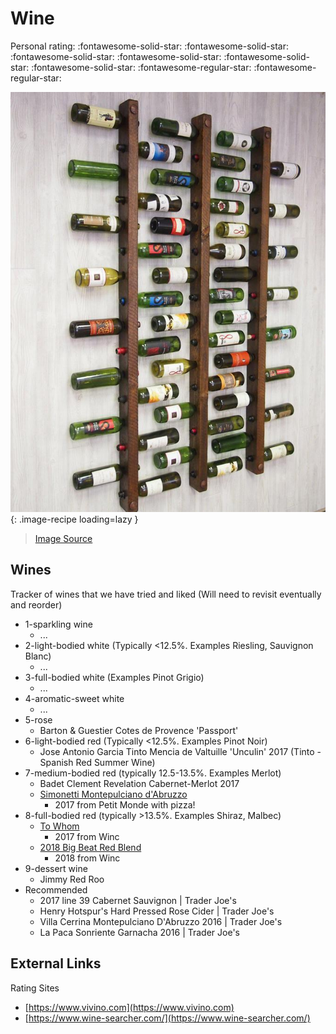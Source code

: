 <!-- Needs Manual Review -->

# Wine

<!-- rating=3; (User can specify rating on scale of 1-5) -->
<!-- AUTO-UserRating -->
Personal rating: :fontawesome-solid-star: :fontawesome-solid-star: :fontawesome-solid-star: :fontawesome-solid-star: :fontawesome-solid-star: :fontawesome-solid-star: :fontawesome-regular-star: :fontawesome-regular-star:
<!-- /AUTO-UserRating -->

<!-- name_image=wine.jpg; (User can specify image name) -->
<!-- AUTO-Image -->
![wine.jpg](./wine.jpg){: .image-recipe loading=lazy }
<!-- /AUTO-Image -->

> [Image Source](https://www.etsy.com/listing/101490371/wine-rack-16-bottle-ladders-set-of-3)

## Wines

Tracker of wines that we have tried and liked (Will need to revisit eventually and reorder)

* 1-sparkling wine
    * ...
* 2-light-bodied white (Typically <12.5%. Examples Riesling, Sauvignon Blanc)
    * ...
* 3-full-bodied white (Examples Pinot Grigio)
    * ...
* 4-aromatic-sweet white
    * ...
* 5-rose
    * Barton & Guestier Cotes de Provence 'Passport'
* 6-light-bodied red (Typically <12.5%. Examples Pinot Noir)
    * Jose Antonio Garcia Tinto Mencia de Valtuille 'Unculin' 2017  (Tinto - Spanish Red Summer Wine)
* 7-medium-bodied red (typically 12.5-13.5%. Examples Merlot)
    * Badet Clement Revelation Cabernet-Merlot 2017
    * [Simonetti Montepulciano d'Abruzzo](https://www.vivino.com/simonetti-montepulciano-d-abruzzo/w/1652301)
        * 2017 from Petit Monde with pizza!
* 8-full-bodied red (typically >13.5%. Examples Shiraz, Malbec)
    * [To Whom](https://www.vivino.com/to-whom-red/w/7084318)
        * 2017 from Winc
    * [2018 Big Beat Red Blend](https://www.winc.com/wines/2018-big-beat-red-blend-12540)
        * 2018 from Winc
* 9-dessert wine
    * Jimmy Red Roo
* Recommended
    * 2017 line 39 Cabernet Sauvignon | Trader Joe's
    * Henry Hotspur's Hard Pressed Rose Cider | Trader Joe's
    * Villa Cerrina Montepulciano D'Abruzzo 2016 | Trader Joe's
    * La Paca Sonriente Garnacha 2016 | Trader Joe's

## External Links

Rating Sites

* [https://www.vivino.com](https://www.vivino.com)
* [https://www.wine-searcher.com/](https://www.wine-searcher.com/)
